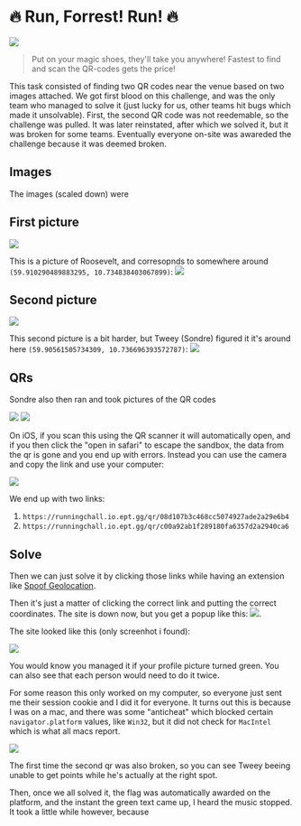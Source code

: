# 🔥 Run, Forrest! Run! 🔥
![](./sc.png)

> Put on your magic shoes, they'll take you anywhere! Fastest to find and scan the QR-codes gets the price!

This task consisted of finding two QR codes near the venue based on two images attached. We got first blood on this challenge, and was the only team who managed to solve it (just lucky for us, other teams hit bugs which made it unsolvable). First, the second QR code was not reedemable, so the challenge was pulled. It was later reinstated, after which we solved it, but it was broken for some teams. Eventually everyone on-site was awareded the challenge because it was deemed broken.

## Images
The images (scaled down) were

## First picture
![](./hint1-resized.jpg)

This is a picture of Roosevelt, and corresopnds to somewhere around `(59.910290489883295, 10.734838403067899)`:
![](statue.png)

## Second picture
![](hint2-resized.jpg)

This second picture is a bit harder, but Tweey (Sondre) figured it it's around here `(59.90561505734309, 10.736696393572787)`:
![](canons.jpg)

## QRs
Sondre also then ran and took pictures of the QR codes

![](code1.jpg)
![](code2.jpg)

On iOS, if you scan this using the QR scanner it will automatically open, and if you then click the "open in safari" to escape the sandbox, the data from the qr is gone and you end up with errors. Instead you can use the camera and copy the link and use your computer:

![](scan.png)

We end up with two links:

1. `https://runningchall.io.ept.gg/qr/08d107b3c468cc5074927ade2a29e6b4`
2. `https://runningchall.io.ept.gg/qr/c00a92ab1f289180fa6357d2a2940ca6`

## Solve
Then we can just solve it by clicking those links while having an extension like [Spoof Geolocation](https://chrome.google.com/webstore/detail/spoof-geolocation/ihdobppgelceaoeojmhpmbnaljhhmhlc).

Then it's just a matter of clicking the correct link and putting the correct coordinates. The site is down now, but you get a popup like this:
![](prompt.png).


The site looked like this (only screenhot i found):

![](image.png)

You would know you managed it if your profile picture turned green. You can also see that each person would need to do it twice.

For some reason this only worked on my computer, so everyone just sent me their session cookie and I did it for everyone. It turns out this is because I was on a mac, and there was some "anticheat" which blocked certain `navigator.platform` values, like `Win32`, but it did not check for `MacIntel` which is what all macs report.

![](navigator.platform.png)

The first time the second qr was also broken, so you can see Tweey beeing unable to get points while he's actually at the right spot.

Then, once we all solved it, the flag was automatically awarded on the platform, and the instant the green text came up, I heard the music stopped. It took a little while however, because 